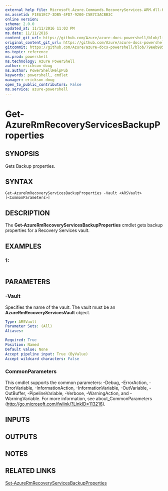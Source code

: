 ```yaml
---
external help file: Microsoft.Azure.Commands.RecoveryServices.ARM.dll-Help.xml
ms.assetid: F1EA1EC7-3DB5-4FD7-9200-C5B7C3ACBB3C
online version: 
schema: 2.0.0
updated_at: 11/11/2016 11:03 PM
ms.date: 11/11/2016
content_git_url: https://github.com/Azure/azure-docs-powershell/blob/live/azureps-cmdlets-docs/ResourceManager/AzureRM.RecoveryServices/v2.3.0/Get-AzureRmRecoveryServicesBackupProperties.md
original_content_git_url: https://github.com/Azure/azure-docs-powershell/blob/live/azureps-cmdlets-docs/ResourceManager/AzureRM.RecoveryServices/v2.3.0/Get-AzureRmRecoveryServicesBackupProperties.md
gitcommit: https://github.com/Azure/azure-docs-powershell/blob/79eeb985ea480979357fb4695832a0c3d29a48bf/azureps-cmdlets-docs/ResourceManager/AzureRM.RecoveryServices/v2.3.0/Get-AzureRmRecoveryServicesBackupProperties.md
ms.topic: reference
ms.prod: powershell
ms.technology: Azure PowerShell
author: erickson-doug
ms.author: PowerShellHelpPub
keywords: powershell, cmdlet
manager: erickson-doug
open_to_public_contributors: False
ms.service: azure-powershell
---
```


# Get-AzureRmRecoveryServicesBackupProperties

## SYNOPSIS
Gets Backup properties.

## SYNTAX

```
Get-AzureRmRecoveryServicesBackupProperties -Vault <ARSVault> [<CommonParameters>]
```

## DESCRIPTION
The **Get-AzureRmRecoveryServicesBackupProperties** cmdlet gets backup properties for a Recovery Services vault.

## EXAMPLES

### 1:
```

```

## PARAMETERS

### -Vault
Specifies the name of the vault.
The vault must be an **AzureRmRecoveryServicesVault** object.

```yaml
Type: ARSVault
Parameter Sets: (All)
Aliases: 

Required: True
Position: Named
Default value: None
Accept pipeline input: True (ByValue)
Accept wildcard characters: False
```

### CommonParameters
This cmdlet supports the common parameters: -Debug, -ErrorAction, -ErrorVariable, -InformationAction, -InformationVariable, -OutVariable, -OutBuffer, -PipelineVariable, -Verbose, -WarningAction, and -WarningVariable. For more information, see about_CommonParameters (http://go.microsoft.com/fwlink/?LinkID=113216).

## INPUTS

## OUTPUTS

## NOTES

## RELATED LINKS

[Set-AzureRmRecoveryServicesBackupProperties](xref:ResourceManager/AzureRM.RecoveryServices/v2.3.0/Set-AzureRmRecoveryServicesBackupProperties.md)


